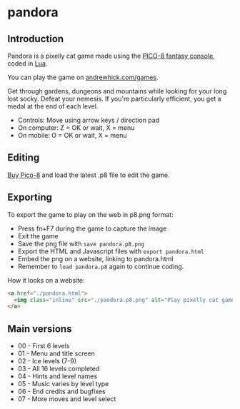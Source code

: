 # pandora

## Introduction

Pandora is a pixelly cat game made using the [PICO-8 fantasy console](https://www.lexaloffle.com/pico-8.php), coded in [Lua](https://www.lua.org/).

You can play the game on [andrewhick.com/games](https://www.andrewhick.com/games).

Get through gardens, dungeons and mountains while looking for your long lost socky. Defeat your nemesis. If you're particularly efficient, you get a medal at the end of each level.

* Controls: Move using arrow keys / direction pad
* On computer: Z = OK or wait, X = menu
* On mobile: O = OK or wait, X = menu

## Editing

[Buy Pico-8](https://www.lexaloffle.com/pico-8.php) and load the latest .p8 file to edit the game.

## Exporting

To export the game to play on the web in p8.png format:

* Press fn+F7 during the game to capture the image
* Exit the game
* Save the png file with `save pandora.p8.png`
* Export the HTML and Javascript files with `export pandora.html`
* Embed the png on a website, linking to pandora.html
* Remember to `load pandora.p8` again to continue coding.

How it looks on a website:

```html
<a href="./pandora.html">
  <img class="inline" src="./pandora.p8.png" alt="Play pixelly cat game"/>
</a>
```

## Main versions

* 00 - First 6 levels
* 01 - Menu and title screen
* 02 - Ice levels (7-9)
* 03 - All 16 levels completed
* 04 - Hints and level names
* 05 - Music varies by level type
* 06 - End credits and bugfixes
* 07 - More moves and level select
